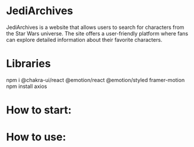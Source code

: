 # JediArchives
JediArchives is a website that allows users to search for characters from the Star Wars universe. The site offers a user-friendly platform where fans can explore detailed information about their favorite characters.


# Libraries
npm i @chakra-ui/react @emotion/react @emotion/styled framer-motion
npm install axios


# How to start:


# How to use: